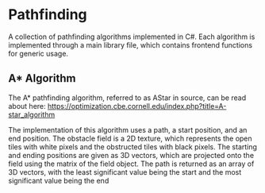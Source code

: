 # Pathfinding
A collection of pathfinding algorithms implemented in C#. Each algorithm is implemented through a main library file, which contains frontend functions for generic usage.
## A* Algorithm
The A* pathfinding algorithm, referred to as AStar in source, can be read about here: https://optimization.cbe.cornell.edu/index.php?title=A-star_algorithm

The implementation of this algorithm uses a path, a start position, and an end position. The obstacle field is a 2D texture, which represents the open tiles with white pixels and the obstructed tiles with black pixels. The starting and ending positions are given as 3D vectors, which are projected onto the field using the matrix of the field object. The path is returned as an array of 3D vectors, with the least significant value being the start and the most significant value being the end
